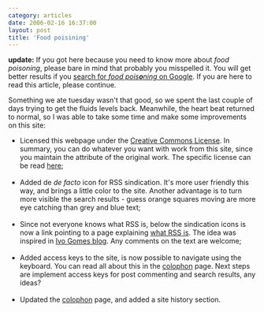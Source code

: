 ```yaml
---
category: articles
date: 2006-02-16 16:37:00
layout: post
title: 'Food poisining'
---
```


<p><strong>update:</strong> If you got here because you need to know more about <i>food poisoning</i>, please bare in mind that probably you misspelled it. You will get better results if  you <a href="http://www.google.com/search?hl=en&lr=&safe=off&q=food+poisoning&btnG=Search">search for <i>food pois<strong>o</strong>ning</i> on Google</a>. If you are here to read this article, please continue.</p><p>Something we ate tuesday wasn't that good, so we spent the last couple of days trying to get the fluids levels back. Meanwhile, the heart beat returned to normal, so I was able to take some time and make some improvements on this site:</p><ul><li>Licensed this webpage under the <a href="http://creativecommons.org">Creative Commons License</a>. In summary, you can do whatever you want with work from this site, since you maintain the attribute of the original work. The specific license can be read <a href="http://creativecommons.org/licenses/by/2.5/">here</a>;</li><br /><li>Added de <i>de facto</i> icon for RSS sindication. It's more user friendly this way, and brings a little color to the site. Another advantage is to turn more visible the search results - guess orange squares moving are more  eye catching than grey and blue text; </li><br /><li>Since not everyone knows what RSS is, below the sindication icons is now a link pointing to a page explaining <a href="/pages/what-is-rss">what RSS is</a>. The idea was inspired in <a href="http://ivogomes.com">Ivo Gomes blog</a>. Any comments on the text are welcome;</li><br /><li>Added access keys to the site, is now possible to navigate using the keyboard. You can read all about this in the <a href="/pages/colophon">colophon</a> page. Next steps are implement access keys for post commenting and search results, any ideas?</li><br /><li>Updated the <a href="/pages/colophon">colophon</a> page, and added a site history section.</li></ul>
